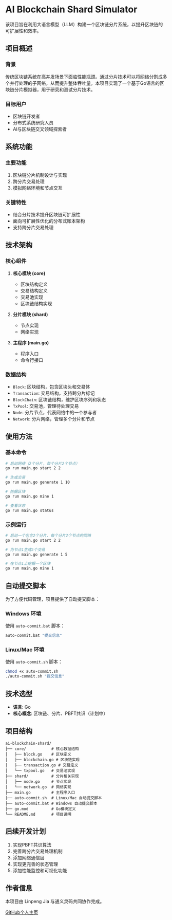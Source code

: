 # AI Blockchain Shard Simulator

该项目旨在利用大语言模型（LLM）构建一个区块链分片系统，以提升区块链的可扩展性和效率。

## 项目概述

### 背景
传统区块链系统在高并发场景下面临性能瓶颈。通过分片技术可以将网络分割成多个并行处理的子网络，从而提升整体吞吐量。本项目实现了一个基于Go语言的区块链分片模拟器，用于研究和测试分片技术。

### 目标用户
- 区块链开发者
- 分布式系统研究人员
- AI与区块链交叉领域探索者

## 系统功能

### 主要功能
1. 区块链分片机制设计与实现
2. 跨分片交易处理
3. 模拟网络环境和节点交互

### 关键特性
- 结合分片技术提升区块链可扩展性
- 面向可扩展性优化的分布式账本架构
- 支持跨分片交易处理

## 技术架构

### 核心组件
1. **核心模块 (core)**
   - 区块结构定义
   - 交易结构定义
   - 交易池实现
   - 区块链结构实现

2. **分片模块 (shard)**
   - 节点实现
   - 网络实现

3. **主程序 (main.go)**
   - 程序入口
   - 命令行接口

### 数据结构
- `Block`: 区块结构，包含区块头和交易体
- `Transaction`: 交易结构，支持跨分片标记
- `BlockChain`: 区块链结构，维护区块序列和状态
- `TxPool`: 交易池，管理待处理交易
- `Node`: 分片节点，代表网络中的一个参与者
- `Network`: 分片网络，管理多个分片和节点

## 使用方法

### 基本命令
```bash
# 启动网络（2个分片，每个分片2个节点）
go run main.go start 2 2

# 生成交易
go run main.go generate 1 10

# 挖掘区块
go run main.go mine 1

# 查看状态
go run main.go status
```

### 示例运行
```bash
# 启动一个包含2个分片、每个分片2个节点的网络
go run main.go start 2 2

# 为节点1生成5个交易
go run main.go generate 1 5

# 在节点1上挖掘一个区块
go run main.go mine 1
```

## 自动提交脚本

为了方便代码管理，项目提供了自动提交脚本：

### Windows 环境
使用 `auto-commit.bat` 脚本：
```cmd
auto-commit.bat "提交信息"
```

### Linux/Mac 环境
使用 `auto-commit.sh` 脚本：
```bash
chmod +x auto-commit.sh
./auto-commit.sh "提交信息"
```

## 技术选型
- **语言**: Go
- **核心概念**: 区块链、分片、PBFT共识（计划中）

## 项目结构
```
ai-blockchain-shard/
├── core/           # 核心数据结构
│   ├── block.go    # 区块定义
│   ├── blockchain.go # 区块链实现
│   ├── transaction.go # 交易定义
│   └── txpool.go   # 交易池实现
├── shard/          # 分片相关实现
│   ├── node.go     # 节点实现
│   └── network.go  # 网络实现
├── main.go         # 主程序入口
├── auto-commit.sh  # Linux/Mac 自动提交脚本
├── auto-commit.bat # Windows 自动提交脚本
├── go.mod          # Go模块定义
└── README.md       # 项目说明
```

## 后续开发计划
1. 实现PBFT共识算法
2. 完善跨分片交易处理机制
3. 添加网络通信层
4. 实现更完善的状态管理
5. 添加性能监控和可视化功能

## 作者信息
本项目由 Linpeng Jia 与通义灵码共同协作完成。

[GitHub个人主页](https://github.com/jialinpeng)